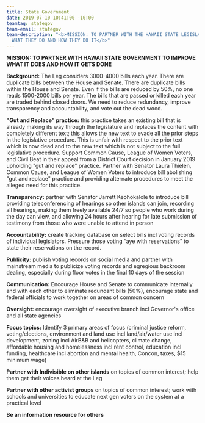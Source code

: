 ```yaml
---
title: State Government
date: 2019-07-10 10:41:00 -10:00
teamtag: stategov
team-email: stategov
team-description: "<b>MISSION: TO PARTNER WITH THE HAWAII STATE LEGISLATURE TO IMPROVE
  WHAT THEY DO AND HOW THEY DO IT</b>"
---
```


**MISSION: TO PARTNER WITH HAWAII STATE GOVERNMENT TO IMPROVE WHAT IT DOES AND HOW IT GETS DONE**

**Background:**  The Leg considers 3000-4000 bills each year.  There are duplicate bills between the House and Senate.   There are duplicate bills within the House and Senate.  Even if the bills are reduced by 50%, no one reads 1500-2000 bills per year.  The bills that are passed or killed each year are traded behind closed doors.  We need to reduce redundancy, improve transparency and accountability, and vote out the dead wood.

**"Gut and Replace" practice:**  this practice takes an existing bill that is already making its way through the legislature and replaces the content with completely different text; this allows the new text to evade all the prior steps in the legislative procedure.  This is unfair with respect to the prior text which is now dead and to the new text which is not subject to the full legislative procedure.
Support Common Cause, League of Women Voters, and Civil Beat in their appeal from a District Court decision in January 2019 upholding "gut and replace" practice. Partner with Senator Laura Thielen, Common Cause, and League of Women Voters to introduce bill abolishing "gut and replace" practice and providing alternate procedures to meet the alleged need for this practice.

**Transparency:** partner with Senator Jarrett Keohokalole to introduce bill providing teleconferencing of hearings so other islands can join, recording all hearings, making them freely available 24/7 so people who work during the day can view, and allowing 24 hours after hearing for late submission of testimony from those who were unable to attend in person

**Accountability:** create tracking database on select bills incl voting records of individual legislators.  Pressure those voting “aye with reservations” to state their reservations on the record.

**Publicity:** publish voting records on social media and partner with mainstream media to publicize voting records and egregious backroom dealing, especially during floor votes in the final 10 days of the session

**Communication:** Encourage House and Senate to communicate internally and with each other to eliminate redundant bills (50%), encourage state and federal officials to work together on areas of common concern

**Oversight:** encourage oversight of executive branch incl Governor's office and all state agencies

**Focus topics:** Identify 3 primary areas of focus (criminal justice reform, voting/elections, environment and land use incl land/air/water use incl development, zoning incl AirB&B and helicopters, climate change, affordable housing and homelessness incl rent control, education incl funding, healthcare incl abortion and mental health, Concon, taxes, $15 minimum wage)

**Partner with Indivisible on other islands** on topics of common interest; help them get their voices heard at the Leg

**Partner with other activist groups** on topics of common interest; work with schools and universities to educate next gen voters on the system at a practical level

**Be an information resource for others**
